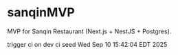 # sanqinMVP
MVP for Sanqin Restaurant (Next.js + NestJS + Postgres).

trigger ci on dev
ci seed Wed Sep 10 15:42:04 EDT 2025
